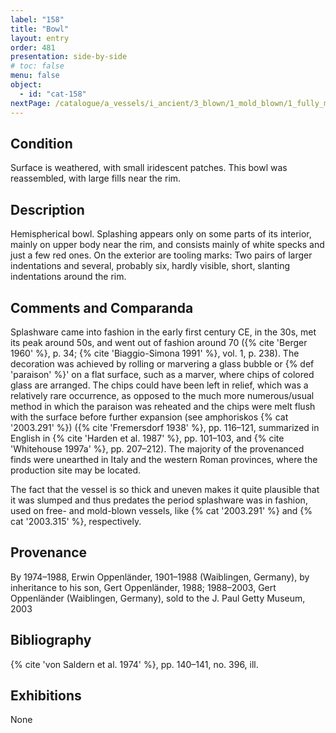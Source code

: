 ```yaml
---
label: "158"
title: "Bowl"
layout: entry
order: 481
presentation: side-by-side
# toc: false
menu: false
object:
  - id: "cat-158"
nextPage: /catalogue/a_vessels/i_ancient/3_blown/1_mold_blown/1_fully_mold_blown/1_bowls_cups/
---
```


## Condition

Surface is weathered, with small iridescent patches. This bowl was reassembled, with large fills near the rim.

## Description

Hemispherical bowl. Splashing appears only on some parts of its interior, mainly on upper body near the rim, and consists mainly of white specks and just a few red ones. On the exterior are tooling marks: Two pairs of larger indentations and several, probably six, hardly visible, short, slanting indentations around the rim.

## Comments and Comparanda

Splashware came into fashion in the early first century CE, in the 30s, met its peak around 50s, and went out of fashion around 70 ({% cite 'Berger 1960' %}, p. 34; {% cite 'Biaggio-Simona 1991' %}, vol. 1, p. 238). The decoration was achieved by rolling or marvering a glass bubble or {% def 'paraison' %}' on a flat surface, such as a marver, where chips of colored glass are arranged. The chips could have been left in relief, which was a relatively rare occurrence, as opposed to the much more numerous/usual method in which the paraison was reheated and the chips were melt flush with the surface before further expansion (see amphoriskos {% cat '2003.291' %}) ({% cite 'Fremersdorf 1938' %}, pp. 116–121, summarized in English in {% cite 'Harden et al. 1987' %}, pp. 101–103, and {% cite 'Whitehouse 1997a' %}, pp. 207–212). The majority of the provenanced finds were unearthed in Italy and the western Roman provinces, where the production site may be located.

The fact that the vessel is so thick and uneven makes it quite plausible that it was slumped and thus predates the period splashware was in fashion, used on free- and mold-blown vessels, like {% cat '2003.291' %} and {% cat '2003.315' %}, respectively.

## Provenance

By 1974–1988, Erwin Oppenländer, 1901–1988 (Waiblingen, Germany), by inheritance to his son, Gert Oppenländer, 1988; 1988–2003, Gert Oppenländer (Waiblingen, Germany), sold to the J. Paul Getty Museum, 2003

## Bibliography

{% cite 'von Saldern et al. 1974' %}, pp. 140–141, no. 396, ill.

## Exhibitions

None
